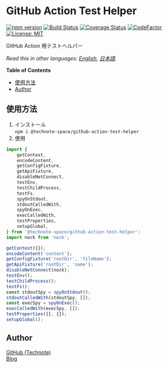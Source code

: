 # GitHub Action Test Helper

[![npm version](https://badge.fury.io/js/%40technote-space%2Fgithub-action-test-helper.svg)](https://badge.fury.io/js/%40technote-space%2Fgithub-action-test-helper)
[![Build Status](https://github.com/technote-space/github-action-test-helper/workflows/Build/badge.svg)](https://github.com/technote-space/github-action-test-helper/actions)
[![Coverage Status](https://coveralls.io/repos/github/technote-space/github-action-test-helper/badge.svg?branch=master)](https://coveralls.io/github/technote-space/github-action-test-helper?branch=master)
[![CodeFactor](https://www.codefactor.io/repository/github/technote-space/github-action-test-helper/badge)](https://www.codefactor.io/repository/github/technote-space/github-action-test-helper)
[![License: MIT](https://img.shields.io/badge/License-MIT-blue.svg)](https://github.com/technote-space/github-action-test-helper/blob/master/LICENSE)

GitHub Action 用テストヘルパー

*Read this in other languages: [English](README.md), [日本語](README.ja.md).*

<!-- START doctoc generated TOC please keep comment here to allow auto update -->
<!-- DON'T EDIT THIS SECTION, INSTEAD RE-RUN doctoc TO UPDATE -->
**Table of Contents**

- [使用方法](#%E4%BD%BF%E7%94%A8%E6%96%B9%E6%B3%95)
- [Author](#author)

<!-- END doctoc generated TOC please keep comment here to allow auto update -->

## 使用方法
1. インストール  
`npm i @technote-space/github-action-test-helper`
1. 使用
```js
import {
	getContext,
	encodeContent,
	getConfigFixture,
	getApiFixture,
	disableNetConnect,
	testEnv,
	testChildProcess,
	testFs,
	spyOnStdout,
	stdoutCalledWith,
	spyOnExec,
	execCalledWith,
	testProperties,
	setupGlobal,
} from '@technote-space/github-action-test-helper';
import nock from 'nock';

getContext({});
encodeContent('content');
getConfigFixture('rootDir', 'fileName');
getApiFixture('rootDir', 'name');
disableNetConnect(nock);
testEnv();
testChildProcess();
testFs();
const stdoutSpy = spyOnStdout();
stdoutCalledWith(stdoutSpy, []);
const execSpy = spyOnExec();
execCalledWith(execSpy, []);
testProperties({}, {});
setupGlobal();
```

## Author
[GitHub (Technote)](https://github.com/technote-space)  
[Blog](https://technote.space)
